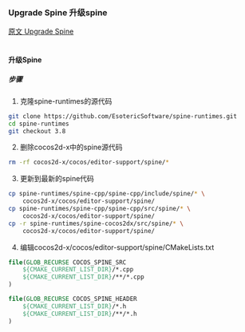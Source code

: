 ### Upgrade Spine  升级spine
[原文 Upgrade Spine](https://docs.cocos2d-x.org/cocos2d-x/v4/en/advanced_topics/sqlite.html) 
<br>
<br>


#### 升级Spine
##### 步骤
1. 克隆spine-runtimes的源代码

```bash
git clone https://github.com/EsotericSoftware/spine-runtimes.git
cd spine-runtimes
git checkout 3.8
```

2. 删除cocos2d-x中的spine源代码

```bash
rm -rf cocos2d-x/cocos/editor-support/spine/*
```

3. 更新到最新的spine代码

```bash
cp spine-runtimes/spine-cpp/spine-cpp/include/spine/* \
    cocos2d-x/cocos/editor-support/spine/
cp spine-runtimes/spine-cpp/spine-cpp/src/spine/* \
    cocos2d-x/cocos/editor-support/spine/
cp -r spine-runtimes/spine-cocos2dx/src/spine/* \
    cocos2d-x/cocos/editor-support/spine/
```

4. 编辑cocos2d-x/cocos/editor-support/spine/CMakeLists.txt

```cmake
file(GLOB_RECURSE COCOS_SPINE_SRC
    ${CMAKE_CURRENT_LIST_DIR}/*.cpp
    ${CMAKE_CURRENT_LIST_DIR}/**/*.cpp
)

file(GLOB_RECURSE COCOS_SPINE_HEADER
    ${CMAKE_CURRENT_LIST_DIR}/*.h
    ${CMAKE_CURRENT_LIST_DIR}/**/*.h
)
```
